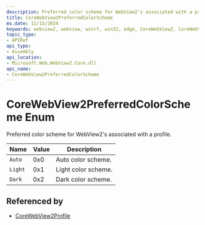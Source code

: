 ```yaml
---
description: Preferred color scheme for WebView2's associated with a profile.
title: CoreWebView2PreferredColorScheme
ms.date: 11/15/2024
keywords: webview2, webview, winrt, win32, edge, CoreWebView2, CoreWebView2Controller, browser control, edge html, CoreWebView2PreferredColorScheme
topic_type:
- APIRef
api_type:
- Assembly
api_location:
- Microsoft.Web.WebView2.Core.dll
api_name:
- CoreWebView2PreferredColorScheme
---
```


# CoreWebView2PreferredColorScheme Enum

Preferred color scheme for WebView2's associated with a profile.

| Name |  Value | Description |
|--|--|--|
|`Auto` | 0x0  |  Auto color scheme.|
|`Light` | 0x1  |  Light color scheme.|
|`Dark` | 0x2  |  Dark color scheme.|


## Referenced by

- [CoreWebView2Profile](corewebview2profile.md)

